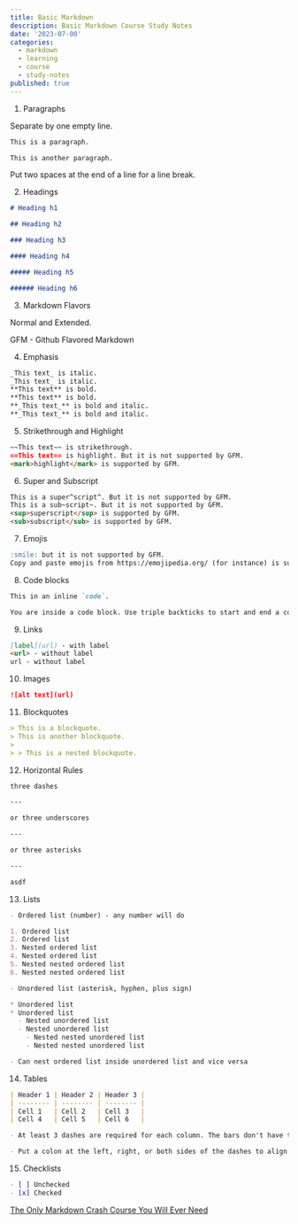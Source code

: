 ```yaml
---
title: Basic Markdown
description: Basic Markdown Course Study Notes
date: '2023-07-00'
categories:
  - markdown
  - learning
  - course
  - study-notes
published: true
---
```


1. Paragraphs

Separate by one empty line.

```markdown
This is a paragraph.

This is another paragraph.
```

Put two spaces at the end of a line for a line break.

2. Headings

```markdown
# Heading h1

## Heading h2

### Heading h3

#### Heading h4

##### Heading h5

###### Heading h6
```

3. Markdown Flavors

Normal and Extended.

GFM - Github Flavored Markdown

4. Emphasis

```markdown
_This text_ is italic.
_This text_ is italic.
**This text** is bold.
**This text** is bold.
**_This text_** is bold and italic.
**_This text_** is bold and italic.
```

5. Strikethrough and Highlight

```markdown
~~This text~~ is strikethrough.
==This text== is highlight. But it is not supported by GFM.
<mark>highlight</mark> is supported by GFM.
```

6. Super and Subscript

```markdown
This is a super^script^. But it is not supported by GFM.
This is a sub~script~. But it is not supported by GFM.
<sup>superscript</sup> is supported by GFM.
<sub>subscript</sub> is supported by GFM.
```

7. Emojis

```markdown
:smile: but it is not supported by GFM.
Copy and paste emojis from https://emojipedia.org/ (for instance) is supported by GFM.
```

8. Code blocks

```markdown
This in an inline `code`.

You are inside a code block. Use triple backticks to start and end a code block.
```

9. Links

```markdown
[label](url) - with label
<url> - without label
url - without label
```

10. Images

```markdown
![alt text](url)
```

11. Blockquotes

```markdown
> This is a blockquote.
> This is another blockquote.
>
> > This is a nested blockquote.
```

12. Horizontal Rules

```markdown
three dashes

---

or three underscores

---

or three asterisks

---

asdf
```

13. Lists

```markdown
- Ordered list (number) - any number will do

1. Ordered list
2. Ordered list
3. Nested ordered list
4. Nested ordered list
5. Nested nested ordered list
6. Nested nested ordered list

- Unordered list (asterisk, hyphen, plus sign)

* Unordered list
* Unordered list
  - Nested unordered list
  - Nested unordered list
    - Nested nested unordered list
    - Nested nested unordered list

- Can nest ordered list inside unordered list and vice versa
```

14. Tables

```markdown
| Header 1 | Header 2 | Header 3 |
| -------- | -------- | -------- |
| Cell 1   | Cell 2   | Cell 3   |
| Cell 4   | Cell 5   | Cell 6   |

- At least 3 dashes are required for each column. The bars don't have to be aligned.

- Put a colon at the left, right, or both sides of the dashes to align the column.
```

15. Checklists

```markdown
- [ ] Unchecked
- [x] Checked
```

[The Only Markdown Crash Course You Will Ever Need](https://www.youtube.com/watch?v=_PPWWRV6gbA)
